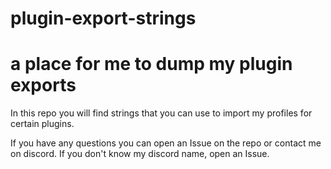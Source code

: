 # plugin-export-strings
a place for me to dump my plugin exports
=============================================================================

In this repo you will find strings that you can use to import my profiles for certain plugins.

If you have any questions you can open an Issue on the repo or contact me on discord. If you don't know my discord name, open an Issue.
